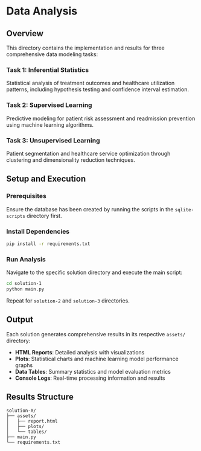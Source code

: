 # Data Analysis

## Overview

This directory contains the implementation and results for three comprehensive data modeling tasks:

### Task 1: Inferential Statistics
Statistical analysis of treatment outcomes and healthcare utilization patterns, including hypothesis testing and confidence interval estimation.

### Task 2: Supervised Learning
Predictive modeling for patient risk assessment and readmission prevention using machine learning algorithms.

### Task 3: Unsupervised Learning
Patient segmentation and healthcare service optimization through clustering and dimensionality reduction techniques.

## Setup and Execution

### Prerequisites

Ensure the database has been created by running the scripts in the `sqlite-scripts` directory first.

### Install Dependencies

```bash
pip install -r requirements.txt
```

### Run Analysis

Navigate to the specific solution directory and execute the main script:

```bash
cd solution-1
python main.py
```

Repeat for `solution-2` and `solution-3` directories.

## Output

Each solution generates comprehensive results in its respective `assets/` directory:

- **HTML Reports**: Detailed analysis with visualizations
- **Plots**: Statistical charts and machine learning model performance graphs
- **Data Tables**: Summary statistics and model evaluation metrics
- **Console Logs**: Real-time processing information and results

## Results Structure

```
solution-X/
├── assets/
│   ├── report.html
│   ├── plots/
│   └── tables/
├── main.py
└── requirements.txt
```